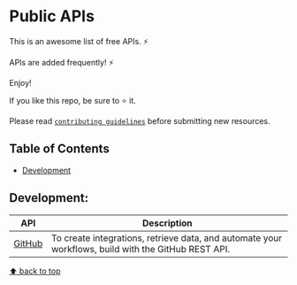 # Public APIs

This is an awesome list of free APIs. ⚡

APIs are added frequently! ⚡

Enjoy!

If you like this repo, be sure to ⭐ it.

Please read [`contributing guidelines`](./CONTRIBUTING.md) before submitting new resources.


## Table of Contents

- [Development](#development)

## Development:

| API | Description |
| ------- | ----------- |
| [GitHub](https://docs.github.com/en/rest) | To create integrations, retrieve data, and automate your workflows, build with the GitHub REST API. |

[⬆ back to top](#table-of-contents)
